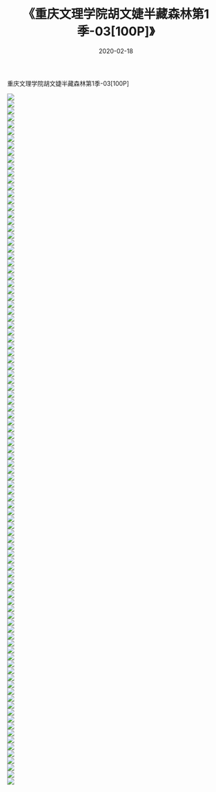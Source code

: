 ﻿---
layout: post
title:  《重庆文理学院胡文婕半藏森林第1季-03[100P]》
date:   2020-02-18
img: http://pic.660000.xyz/1:down/唯美/2020/重庆文理学院胡文婕半藏森林第1季-03[100P]/000.jpg
categories: [美女, 清纯, 唯美]
---

重庆文理学院胡文婕半藏森林第1季-03[100P]

  ![](http://pic.660000.xyz/1:down/唯美/2020/重庆文理学院胡文婕半藏森林第1季-03[100P]/001.jpg) <br> ![](http://pic.660000.xyz/1:down/唯美/2020/重庆文理学院胡文婕半藏森林第1季-03[100P]/002.jpg) <br> ![](http://pic.660000.xyz/1:down/唯美/2020/重庆文理学院胡文婕半藏森林第1季-03[100P]/003.jpg) <br> ![](http://pic.660000.xyz/1:down/唯美/2020/重庆文理学院胡文婕半藏森林第1季-03[100P]/004.jpg) <br> ![](http://pic.660000.xyz/1:down/唯美/2020/重庆文理学院胡文婕半藏森林第1季-03[100P]/005.jpg) <br> ![](http://pic.660000.xyz/1:down/唯美/2020/重庆文理学院胡文婕半藏森林第1季-03[100P]/006.jpg) <br> ![](http://pic.660000.xyz/1:down/唯美/2020/重庆文理学院胡文婕半藏森林第1季-03[100P]/007.jpg) <br> ![](http://pic.660000.xyz/1:down/唯美/2020/重庆文理学院胡文婕半藏森林第1季-03[100P]/008.jpg) <br> ![](http://pic.660000.xyz/1:down/唯美/2020/重庆文理学院胡文婕半藏森林第1季-03[100P]/009.jpg) <br> ![](http://pic.660000.xyz/1:down/唯美/2020/重庆文理学院胡文婕半藏森林第1季-03[100P]/010.jpg) <br> ![](http://pic.660000.xyz/1:down/唯美/2020/重庆文理学院胡文婕半藏森林第1季-03[100P]/011.jpg) <br> ![](http://pic.660000.xyz/1:down/唯美/2020/重庆文理学院胡文婕半藏森林第1季-03[100P]/012.jpg) <br> ![](http://pic.660000.xyz/1:down/唯美/2020/重庆文理学院胡文婕半藏森林第1季-03[100P]/013.jpg) <br> ![](http://pic.660000.xyz/1:down/唯美/2020/重庆文理学院胡文婕半藏森林第1季-03[100P]/014.jpg) <br> ![](http://pic.660000.xyz/1:down/唯美/2020/重庆文理学院胡文婕半藏森林第1季-03[100P]/015.jpg) <br> ![](http://pic.660000.xyz/1:down/唯美/2020/重庆文理学院胡文婕半藏森林第1季-03[100P]/016.jpg) <br> ![](http://pic.660000.xyz/1:down/唯美/2020/重庆文理学院胡文婕半藏森林第1季-03[100P]/017.jpg) <br> ![](http://pic.660000.xyz/1:down/唯美/2020/重庆文理学院胡文婕半藏森林第1季-03[100P]/018.jpg) <br> ![](http://pic.660000.xyz/1:down/唯美/2020/重庆文理学院胡文婕半藏森林第1季-03[100P]/019.jpg) <br> ![](http://pic.660000.xyz/1:down/唯美/2020/重庆文理学院胡文婕半藏森林第1季-03[100P]/020.jpg) <br> ![](http://pic.660000.xyz/1:down/唯美/2020/重庆文理学院胡文婕半藏森林第1季-03[100P]/021.jpg) <br> ![](http://pic.660000.xyz/1:down/唯美/2020/重庆文理学院胡文婕半藏森林第1季-03[100P]/022.jpg) <br> ![](http://pic.660000.xyz/1:down/唯美/2020/重庆文理学院胡文婕半藏森林第1季-03[100P]/023.jpg) <br> ![](http://pic.660000.xyz/1:down/唯美/2020/重庆文理学院胡文婕半藏森林第1季-03[100P]/024.jpg) <br> ![](http://pic.660000.xyz/1:down/唯美/2020/重庆文理学院胡文婕半藏森林第1季-03[100P]/025.jpg) <br> ![](http://pic.660000.xyz/1:down/唯美/2020/重庆文理学院胡文婕半藏森林第1季-03[100P]/026.jpg) <br> ![](http://pic.660000.xyz/1:down/唯美/2020/重庆文理学院胡文婕半藏森林第1季-03[100P]/027.jpg) <br> ![](http://pic.660000.xyz/1:down/唯美/2020/重庆文理学院胡文婕半藏森林第1季-03[100P]/028.jpg) <br> ![](http://pic.660000.xyz/1:down/唯美/2020/重庆文理学院胡文婕半藏森林第1季-03[100P]/029.jpg) <br> ![](http://pic.660000.xyz/1:down/唯美/2020/重庆文理学院胡文婕半藏森林第1季-03[100P]/030.jpg) <br> ![](http://pic.660000.xyz/1:down/唯美/2020/重庆文理学院胡文婕半藏森林第1季-03[100P]/031.jpg) <br> ![](http://pic.660000.xyz/1:down/唯美/2020/重庆文理学院胡文婕半藏森林第1季-03[100P]/032.jpg) <br> ![](http://pic.660000.xyz/1:down/唯美/2020/重庆文理学院胡文婕半藏森林第1季-03[100P]/033.jpg) <br> ![](http://pic.660000.xyz/1:down/唯美/2020/重庆文理学院胡文婕半藏森林第1季-03[100P]/034.jpg) <br> ![](http://pic.660000.xyz/1:down/唯美/2020/重庆文理学院胡文婕半藏森林第1季-03[100P]/035.jpg) <br> ![](http://pic.660000.xyz/1:down/唯美/2020/重庆文理学院胡文婕半藏森林第1季-03[100P]/036.jpg) <br> ![](http://pic.660000.xyz/1:down/唯美/2020/重庆文理学院胡文婕半藏森林第1季-03[100P]/037.jpg) <br> ![](http://pic.660000.xyz/1:down/唯美/2020/重庆文理学院胡文婕半藏森林第1季-03[100P]/038.jpg) <br> ![](http://pic.660000.xyz/1:down/唯美/2020/重庆文理学院胡文婕半藏森林第1季-03[100P]/039.jpg) <br> ![](http://pic.660000.xyz/1:down/唯美/2020/重庆文理学院胡文婕半藏森林第1季-03[100P]/040.jpg) <br> ![](http://pic.660000.xyz/1:down/唯美/2020/重庆文理学院胡文婕半藏森林第1季-03[100P]/041.jpg) <br> ![](http://pic.660000.xyz/1:down/唯美/2020/重庆文理学院胡文婕半藏森林第1季-03[100P]/042.jpg) <br> ![](http://pic.660000.xyz/1:down/唯美/2020/重庆文理学院胡文婕半藏森林第1季-03[100P]/043.jpg) <br> ![](http://pic.660000.xyz/1:down/唯美/2020/重庆文理学院胡文婕半藏森林第1季-03[100P]/044.jpg) <br> ![](http://pic.660000.xyz/1:down/唯美/2020/重庆文理学院胡文婕半藏森林第1季-03[100P]/045.jpg) <br> ![](http://pic.660000.xyz/1:down/唯美/2020/重庆文理学院胡文婕半藏森林第1季-03[100P]/046.jpg) <br> ![](http://pic.660000.xyz/1:down/唯美/2020/重庆文理学院胡文婕半藏森林第1季-03[100P]/047.jpg) <br> ![](http://pic.660000.xyz/1:down/唯美/2020/重庆文理学院胡文婕半藏森林第1季-03[100P]/048.jpg) <br> ![](http://pic.660000.xyz/1:down/唯美/2020/重庆文理学院胡文婕半藏森林第1季-03[100P]/049.jpg) <br> ![](http://pic.660000.xyz/1:down/唯美/2020/重庆文理学院胡文婕半藏森林第1季-03[100P]/050.jpg) <br> ![](http://pic.660000.xyz/1:down/唯美/2020/重庆文理学院胡文婕半藏森林第1季-03[100P]/051.jpg) <br> ![](http://pic.660000.xyz/1:down/唯美/2020/重庆文理学院胡文婕半藏森林第1季-03[100P]/052.jpg) <br> ![](http://pic.660000.xyz/1:down/唯美/2020/重庆文理学院胡文婕半藏森林第1季-03[100P]/053.jpg) <br> ![](http://pic.660000.xyz/1:down/唯美/2020/重庆文理学院胡文婕半藏森林第1季-03[100P]/054.jpg) <br> ![](http://pic.660000.xyz/1:down/唯美/2020/重庆文理学院胡文婕半藏森林第1季-03[100P]/055.jpg) <br> ![](http://pic.660000.xyz/1:down/唯美/2020/重庆文理学院胡文婕半藏森林第1季-03[100P]/056.jpg) <br> ![](http://pic.660000.xyz/1:down/唯美/2020/重庆文理学院胡文婕半藏森林第1季-03[100P]/057.jpg) <br> ![](http://pic.660000.xyz/1:down/唯美/2020/重庆文理学院胡文婕半藏森林第1季-03[100P]/058.jpg) <br> ![](http://pic.660000.xyz/1:down/唯美/2020/重庆文理学院胡文婕半藏森林第1季-03[100P]/059.jpg) <br> ![](http://pic.660000.xyz/1:down/唯美/2020/重庆文理学院胡文婕半藏森林第1季-03[100P]/060.jpg) <br> ![](http://pic.660000.xyz/1:down/唯美/2020/重庆文理学院胡文婕半藏森林第1季-03[100P]/061.jpg) <br> ![](http://pic.660000.xyz/1:down/唯美/2020/重庆文理学院胡文婕半藏森林第1季-03[100P]/062.jpg) <br> ![](http://pic.660000.xyz/1:down/唯美/2020/重庆文理学院胡文婕半藏森林第1季-03[100P]/063.jpg) <br> ![](http://pic.660000.xyz/1:down/唯美/2020/重庆文理学院胡文婕半藏森林第1季-03[100P]/064.jpg) <br> ![](http://pic.660000.xyz/1:down/唯美/2020/重庆文理学院胡文婕半藏森林第1季-03[100P]/065.jpg) <br> ![](http://pic.660000.xyz/1:down/唯美/2020/重庆文理学院胡文婕半藏森林第1季-03[100P]/066.jpg) <br> ![](http://pic.660000.xyz/1:down/唯美/2020/重庆文理学院胡文婕半藏森林第1季-03[100P]/067.jpg) <br> ![](http://pic.660000.xyz/1:down/唯美/2020/重庆文理学院胡文婕半藏森林第1季-03[100P]/068.jpg) <br> ![](http://pic.660000.xyz/1:down/唯美/2020/重庆文理学院胡文婕半藏森林第1季-03[100P]/069.jpg) <br> ![](http://pic.660000.xyz/1:down/唯美/2020/重庆文理学院胡文婕半藏森林第1季-03[100P]/070.jpg) <br> ![](http://pic.660000.xyz/1:down/唯美/2020/重庆文理学院胡文婕半藏森林第1季-03[100P]/071.jpg) <br> ![](http://pic.660000.xyz/1:down/唯美/2020/重庆文理学院胡文婕半藏森林第1季-03[100P]/072.jpg) <br> ![](http://pic.660000.xyz/1:down/唯美/2020/重庆文理学院胡文婕半藏森林第1季-03[100P]/073.jpg) <br> ![](http://pic.660000.xyz/1:down/唯美/2020/重庆文理学院胡文婕半藏森林第1季-03[100P]/074.jpg) <br> ![](http://pic.660000.xyz/1:down/唯美/2020/重庆文理学院胡文婕半藏森林第1季-03[100P]/075.jpg) <br> ![](http://pic.660000.xyz/1:down/唯美/2020/重庆文理学院胡文婕半藏森林第1季-03[100P]/076.jpg) <br> ![](http://pic.660000.xyz/1:down/唯美/2020/重庆文理学院胡文婕半藏森林第1季-03[100P]/077.jpg) <br> ![](http://pic.660000.xyz/1:down/唯美/2020/重庆文理学院胡文婕半藏森林第1季-03[100P]/078.jpg) <br> ![](http://pic.660000.xyz/1:down/唯美/2020/重庆文理学院胡文婕半藏森林第1季-03[100P]/079.jpg) <br> ![](http://pic.660000.xyz/1:down/唯美/2020/重庆文理学院胡文婕半藏森林第1季-03[100P]/080.jpg) <br> ![](http://pic.660000.xyz/1:down/唯美/2020/重庆文理学院胡文婕半藏森林第1季-03[100P]/081.jpg) <br> ![](http://pic.660000.xyz/1:down/唯美/2020/重庆文理学院胡文婕半藏森林第1季-03[100P]/082.jpg) <br> ![](http://pic.660000.xyz/1:down/唯美/2020/重庆文理学院胡文婕半藏森林第1季-03[100P]/083.jpg) <br> ![](http://pic.660000.xyz/1:down/唯美/2020/重庆文理学院胡文婕半藏森林第1季-03[100P]/084.jpg) <br> ![](http://pic.660000.xyz/1:down/唯美/2020/重庆文理学院胡文婕半藏森林第1季-03[100P]/085.jpg) <br> ![](http://pic.660000.xyz/1:down/唯美/2020/重庆文理学院胡文婕半藏森林第1季-03[100P]/086.jpg) <br> ![](http://pic.660000.xyz/1:down/唯美/2020/重庆文理学院胡文婕半藏森林第1季-03[100P]/087.jpg) <br> ![](http://pic.660000.xyz/1:down/唯美/2020/重庆文理学院胡文婕半藏森林第1季-03[100P]/088.jpg) <br> ![](http://pic.660000.xyz/1:down/唯美/2020/重庆文理学院胡文婕半藏森林第1季-03[100P]/089.jpg) <br> ![](http://pic.660000.xyz/1:down/唯美/2020/重庆文理学院胡文婕半藏森林第1季-03[100P]/090.jpg) <br> ![](http://pic.660000.xyz/1:down/唯美/2020/重庆文理学院胡文婕半藏森林第1季-03[100P]/091.jpg) <br> ![](http://pic.660000.xyz/1:down/唯美/2020/重庆文理学院胡文婕半藏森林第1季-03[100P]/092.jpg) <br> ![](http://pic.660000.xyz/1:down/唯美/2020/重庆文理学院胡文婕半藏森林第1季-03[100P]/093.jpg) <br> ![](http://pic.660000.xyz/1:down/唯美/2020/重庆文理学院胡文婕半藏森林第1季-03[100P]/094.jpg) <br> ![](http://pic.660000.xyz/1:down/唯美/2020/重庆文理学院胡文婕半藏森林第1季-03[100P]/095.jpg) <br> ![](http://pic.660000.xyz/1:down/唯美/2020/重庆文理学院胡文婕半藏森林第1季-03[100P]/096.jpg) <br> ![](http://pic.660000.xyz/1:down/唯美/2020/重庆文理学院胡文婕半藏森林第1季-03[100P]/097.jpg) <br> ![](http://pic.660000.xyz/1:down/唯美/2020/重庆文理学院胡文婕半藏森林第1季-03[100P]/098.jpg) <br> ![](http://pic.660000.xyz/1:down/唯美/2020/重庆文理学院胡文婕半藏森林第1季-03[100P]/099.jpg) <br> ![](http://pic.660000.xyz/1:down/唯美/2020/重庆文理学院胡文婕半藏森林第1季-03[100P]/100.jpg) <br>